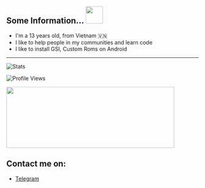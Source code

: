 ## Some Information... <img src="https://i.pinimg.com/originals/35/d0/ba/35d0ba9d59207714c5a0a31c28706f96.gif" width="45px">

- I'm a 13 years old, from Vietnam 🇻🇳
- I like to help people in my communities and learn code
- I like to install GSI, Custom Roms on Android

---

![Stats](https://github-readme-stats.vercel.app/api?username=TienDungVN&count_private=true&include_all_commits=true&show_icons=true)
  
![Profile Views](https://komarev.com/ghpvc/?username=TienDungVN)

<img src="https://jobs.hybrid-technologies.vn/wp-content/uploads/2020/06/andy-sm.png" width="440" height="160" />

## Contact me on:
- [Telegram](https://t.me/dung0402)



